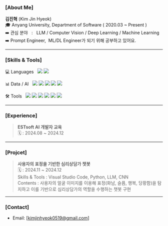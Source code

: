### [About Me]
**김진혁** (Kim Jin Hyeok) <br> <!-- [![Solved.ac프로필](http://mazassumnida.wtf/api/mini/generate_badge?boj=kimjinhyeok0519)](https://solved.ac/kimjinhyeok0519)<br> -->
🎓 Anyang University, Department of Software ( 2020.03 ~ Present )<br>
➡️ 관심 분야 &nbsp; : &nbsp; LLM / Computer Vision / Deep Learning / Machine Learning<br>
➡️ Prompt Engineer,&nbsp; ML/DL Engineer가 되기 위해 공부하고 있어요.<br>

---

### [Skills & Tools]

💻 Languages &nbsp; <img src="https://img.shields.io/badge/Python-623AA2?style=flat-square"/> <img src="https://img.shields.io/badge/SQL-003B57?style=flat-square"/>

📊 Data / AI &nbsp; <img src="https://img.shields.io/badge/Pandas-150458?style=flat-square"/> <img src="https://img.shields.io/badge/Scikit--learn-F7931E?style=flat-square"/> <img src="https://img.shields.io/badge/PyTorch-EE4C2C?style=flat-square"/> <img src="https://img.shields.io/badge/LangChain-2ECC71?style=flat-square"/> <img src="https://img.shields.io/badge/LangGraph-000000?style=flat-square"/>

🛠️ Tools &nbsp; <img src="https://img.shields.io/badge/Visual Studio Code-007ACC?style=flat-square"/> <img src="https://img.shields.io/badge/Google Colab-F37626?style=flat-square"/> <img src="https://img.shields.io/badge/Docker-0E5CAD?style=flat-square"/> <img src="https://img.shields.io/badge/Flask-2C3E50?style=flat-square"/> <img src="https://img.shields.io/badge/AWS-9708CC?style=flat-square"/> <img src="https://img.shields.io/badge/MySQL-4479A1?style=flat-square"/>

---

### [Experience]
> **ESTsoft AI 개발자 교육** <br>
> 🗓️ : 2024.08 ~ 2024.12 <br>

---

### [Projcet]
> **사용자의 표정을 기반한 심리상담가 챗봇** <br>
> 🗓️ : 2024.11 ~ 2024.12 <br>
> Skills & Tools : Visual Studio Code, Python, LLM, CNN <br>
> Contents : 사용자의 얼굴 이미지를 이용해 표정(화남, 슬픔, 행복, 당황함)을 탐지하고 이를 기반으로 심리상담가의 역할을 수행하는 챗봇 구현

---

### [Contact]
- Email: [kimjinhyeok0519@gmail.com]
